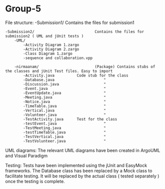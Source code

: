 Group-5
=======
File structure:
	-Submission1/							Contains the files for submission1
	
	-Submission2/							Contains the files for submission2 ( UML and jUnit tests )
		-UML/
			-Activity Diagram 1.zargo		
			-Activity Diagram 2.zargo		
			-Class Diagram 1.zargo			
			-sequence and collaboration.vpp	
			
		-nirmaanam/							(Package) Contains stubs of the classes and jUnit Test files. Easy to import
			-Activity.java			Code stub for the class
			-Database.java						"
			-Discussion.java					"
			-Event.java							"
			-EventUpdate.java					"
			-Meeting.java						"
			-Notice.java						"
			-TimeTable.java						"
			-Vertical.java						"
			-Volunteer.java						"
			-TestActivity.java		Test for the class
			-testEvent.java						"
			-TestMeeting.java					"
			-testTimeTable.java					"
			-TestVertical.java					"
			-TestVolunteer.java					"

UML diagrams:
	The relevant UML diagrams have been created in ArgoUML and Visual Paradigm

Testing:
	Tests have been implemented using the jUnit and EasyMock frameworks.
	The Database class has been replaced by a Mock class to facilitate testing. It will be replaced by the actual class ( tested separately ) once the testing is complete.
	

